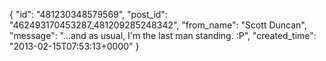  {
   "id": "481230348579569",
   "post_id": "462493170453287_481209285248342",
   "from_name": "Scott Duncan",
   "message": "...and as usual, I'm the last man standing. :P",
   "created_time": "2013-02-15T07:53:13+0000"
 }
